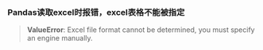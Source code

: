 
### Pandas读取excel时报错，excel表格不能被指定

> **ValueError**: Excel file format cannot be determined, you must specify an engine manually.

